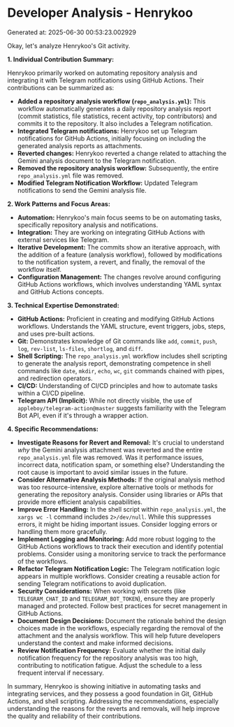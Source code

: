 # Developer Analysis - Henrykoo
Generated at: 2025-06-30 00:53:23.002929

Okay, let's analyze Henrykoo's Git activity.

**1. Individual Contribution Summary:**

Henrykoo primarily worked on automating repository analysis and integrating it with Telegram notifications using GitHub Actions. Their contributions can be summarized as:

*   **Added a repository analysis workflow (`repo_analysis.yml`):** This workflow automatically generates a daily repository analysis report (commit statistics, file statistics, recent activity, top contributors) and commits it to the repository. It also includes a Telegram notification.
*   **Integrated Telegram notifications:**  Henrykoo set up Telegram notifications for GitHub Actions, initially focusing on including the generated analysis reports as attachments.
*   **Reverted changes:** Henrykoo reverted a change related to attaching the Gemini analysis document to the Telegram notification.
*   **Removed the repository analysis workflow:** Subsequently, the entire `repo_analysis.yml` file was removed.
*   **Modified Telegram Notification Workflow:** Updated Telegram notifications to send the Gemini analysis file.

**2. Work Patterns and Focus Areas:**

*   **Automation:** Henrykoo's main focus seems to be on automating tasks, specifically repository analysis and notifications.
*   **Integration:**  They are working on integrating GitHub Actions with external services like Telegram.
*   **Iterative Development:** The commits show an iterative approach, with the addition of a feature (analysis workflow), followed by modifications to the notification system, a revert, and finally, the removal of the workflow itself.
*   **Configuration Management:**  The changes revolve around configuring GitHub Actions workflows, which involves understanding YAML syntax and GitHub Actions concepts.

**3. Technical Expertise Demonstrated:**

*   **GitHub Actions:**  Proficient in creating and modifying GitHub Actions workflows.  Understands the YAML structure, event triggers, jobs, steps, and uses pre-built actions.
*   **Git:**  Demonstrates knowledge of Git commands like `add`, `commit`, `push`, `log`, `rev-list`, `ls-files`, `shortlog`, and `diff`.
*   **Shell Scripting:**  The `repo_analysis.yml` workflow includes shell scripting to generate the analysis report, demonstrating competence in shell commands like `date`, `mkdir`, `echo`, `wc`, `git` commands chained with pipes, and redirection operators.
*   **CI/CD:**  Understanding of CI/CD principles and how to automate tasks within a CI/CD pipeline.
*   **Telegram API (Implicit):** While not directly visible, the use of `appleboy/telegram-action@master` suggests familiarity with the Telegram Bot API, even if it's through a wrapper action.

**4. Specific Recommendations:**

*   **Investigate Reasons for Revert and Removal:**  It's crucial to understand *why* the Gemini analysis attachment was reverted and the entire `repo_analysis.yml` file was removed.  Was it performance issues, incorrect data, notification spam, or something else?  Understanding the root cause is important to avoid similar issues in the future.
*   **Consider Alternative Analysis Methods:** If the original analysis method was too resource-intensive, explore alternative tools or methods for generating the repository analysis. Consider using libraries or APIs that provide more efficient analysis capabilities.
*   **Improve Error Handling:** In the shell script within `repo_analysis.yml`, the `xargs wc -l` command includes `2>/dev/null`.  While this suppresses errors, it might be hiding important issues.  Consider logging errors or handling them more gracefully.
*   **Implement Logging and Monitoring:** Add more robust logging to the GitHub Actions workflows to track their execution and identify potential problems. Consider using a monitoring service to track the performance of the workflows.
*   **Refactor Telegram Notification Logic:** The Telegram notification logic appears in multiple workflows. Consider creating a reusable action for sending Telegram notifications to avoid duplication.
*   **Security Considerations:** When working with secrets (like `TELEGRAM_CHAT_ID` and `TELEGRAM_BOT_TOKEN`), ensure they are properly managed and protected. Follow best practices for secret management in GitHub Actions.
*   **Document Design Decisions:**  Document the rationale behind the design choices made in the workflows, especially regarding the removal of the attachment and the analysis workflow.  This will help future developers understand the context and make informed decisions.
*    **Review Notification Frequency:** Evaluate whether the initial daily notification frequency for the repository analysis was too high, contributing to notification fatigue. Adjust the schedule to a less frequent interval if necessary.

In summary, Henrykoo is showing initiative in automating tasks and integrating services, and they possess a good foundation in Git, GitHub Actions, and shell scripting. Addressing the recommendations, especially understanding the reasons for the reverts and removals, will help improve the quality and reliability of their contributions.
